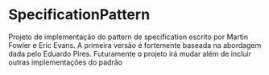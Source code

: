 # SpecificationPattern

Projeto de implementação do pattern de specification escrito por Martin Fowler e Eric Evans. A primeira versão é fortemente baseada na abordagem dada pelo Eduardo Pires. Futuramente o projeto irá mudar além de incluir outras implementações do padrão
